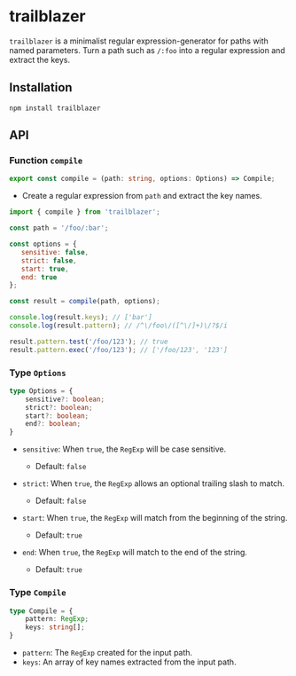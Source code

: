 # trailblazer
`trailblazer` is a minimalist regular expression-generator for paths with named parameters.
Turn a path such as `/:foo` into a regular expression and extract the keys.

## Installation
```console
npm install trailblazer
```

## API
### Function `compile`
```ts
export const compile = (path: string, options: Options) => Compile;
```

- Create a regular expression from `path` and extract the key names.

```js
import { compile } from 'trailblazer';

const path = '/foo/:bar';

const options = {
   sensitive: false,
   strict: false,
   start: true,
   end: true
};

const result = compile(path, options);

console.log(result.keys); // ['bar']
console.log(result.pattern); // /^\/foo\/([^\/]+)\/?$/i

result.pattern.test('/foo/123'); // true
result.pattern.exec('/foo/123'); // ['/foo/123', '123']
```

### Type `Options`
```ts
type Options = {
    sensitive?: boolean;
    strict?: boolean;
    start?: boolean;
    end?: boolean;
}
```

- `sensitive`: When `true`, the `RegExp` will be case sensitive.
   - Default: `false`

- `strict`: When `true`, the `RegExp` allows an optional trailing slash to match.
   - Default: `false`

- `start`: When `true`, the `RegExp` will match from the beginning of the string.
   - Default: `true`

- `end`: When `true`, the `RegExp` will match to the end of the string.
   - Default: `true`

### Type `Compile`
```ts
type Compile = {
    pattern: RegExp;
    keys: string[];
}
```

- `pattern`: The `RegExp` created for the input path.
- `keys`: An array of key names extracted from the input path.

